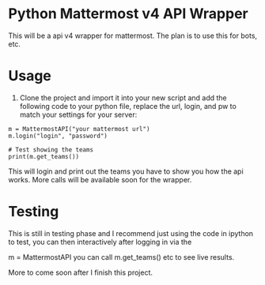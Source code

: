 # Python Mattermost v4 API Wrapper
This will be a api v4 wrapper for mattermost.  The plan is to use this for bots, etc.

# Usage
1. Clone the project and import it into your new script and add the following code to your python file, replace the url, login, and pw to match your settings for your server:

```
m = MattermostAPI("your mattermost url")
m.login("login", "password")

# Test showing the teams
print(m.get_teams())
```

This will login and print out the teams you have to show you how the api works.  More calls will be available soon for the wrapper.


# Testing
This is still in testing phase and I recommend just using the code in ipython to test, you can then interactively after logging in via the

m = MattermostAPI you can call m.get_teams() etc to see live results.

More to come soon after I finish this project.
